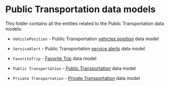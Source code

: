 # Public Transportation data models

This folder contains all the entities related to the Public Transportation data models:

* `VehiclePosition` - Public Transportation [vehicles position](https://github.com/ftcardoso/dataModels/tree/PublicTransportation/PublicTransportation/VehiclePosition) data model
* `ServiceAlert` - Public Transportation [service alerts](https://github.com/ftcardoso/dataModels/tree/PublicTransportation/PublicTransportation/ServiceAlert) data model

* `FavoriteTrip` - [Favorite Trip](https://github.com/ftcardoso/dataModels/tree/PublicTransportation/PublicTransportation/ServiceNetwork) data model

* `Public Transportation` - [Public Transportation](https://github.com/ftcardoso/dataModels/tree/PublicTransportation/PublicTransportation/ServiceNetwork) data model

* `Private Transportation` - [Private Transportation](https://github.com/ftcardoso/dataModels/tree/PublicTransportation/PublicTransportation/ServiceNetwork) data model
